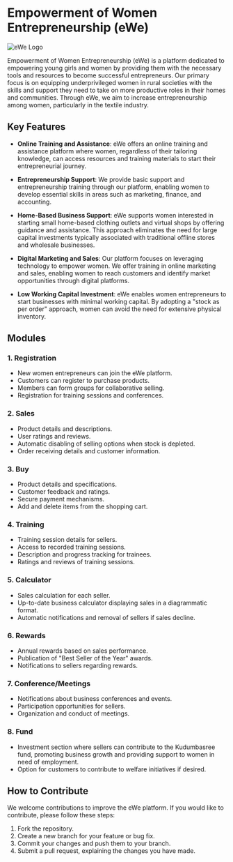 # Empowerment of Women Entrepreneurship (eWe)

![eWe Logo](link-to-your-logo-image)

Empowerment of Women Entrepreneurship (eWe) is a platform dedicated to empowering young girls and women by providing them with the necessary tools and resources to become successful entrepreneurs. Our primary focus is on equipping underprivileged women in rural societies with the skills and support they need to take on more productive roles in their homes and communities. Through eWe, we aim to increase entrepreneurship among women, particularly in the textile industry.

## Key Features

- **Online Training and Assistance**: eWe offers an online training and assistance platform where women, regardless of their tailoring knowledge, can access resources and training materials to start their entrepreneurial journey.

- **Entrepreneurship Support**: We provide basic support and entrepreneurship training through our platform, enabling women to develop essential skills in areas such as marketing, finance, and accounting.

- **Home-Based Business Support**: eWe supports women interested in starting small home-based clothing outlets and virtual shops by offering guidance and assistance. This approach eliminates the need for large capital investments typically associated with traditional offline stores and wholesale businesses.

- **Digital Marketing and Sales**: Our platform focuses on leveraging technology to empower women. We offer training in online marketing and sales, enabling women to reach customers and identify market opportunities through digital platforms.

- **Low Working Capital Investment**: eWe enables women entrepreneurs to start businesses with minimal working capital. By adopting a "stock as per order" approach, women can avoid the need for extensive physical inventory.

## Modules

### 1. Registration

- New women entrepreneurs can join the eWe platform.
- Customers can register to purchase products.
- Members can form groups for collaborative selling.
- Registration for training sessions and conferences.

### 2. Sales

- Product details and descriptions.
- User ratings and reviews.
- Automatic disabling of selling options when stock is depleted.
- Order receiving details and customer information.

### 3. Buy

- Product details and specifications.
- Customer feedback and ratings.
- Secure payment mechanisms.
- Add and delete items from the shopping cart.

### 4. Training

- Training session details for sellers.
- Access to recorded training sessions.
- Description and progress tracking for trainees.
- Ratings and reviews of training sessions.

### 5. Calculator

- Sales calculation for each seller.
- Up-to-date business calculator displaying sales in a diagrammatic format.
- Automatic notifications and removal of sellers if sales decline.

### 6. Rewards

- Annual rewards based on sales performance.
- Publication of "Best Seller of the Year" awards.
- Notifications to sellers regarding rewards.

### 7. Conference/Meetings

- Notifications about business conferences and events.
- Participation opportunities for sellers.
- Organization and conduct of meetings.

### 8. Fund

- Investment section where sellers can contribute to the Kudumbasree fund, promoting business growth and providing support to women in need of employment.
- Option for customers to contribute to welfare initiatives if desired.

## How to Contribute

We welcome contributions to improve the eWe platform. If you would like to contribute, please follow these steps:

1. Fork the repository.
2. Create a new branch for your feature or bug fix.
3. Commit your changes and push them to your branch.
4. Submit a pull request, explaining the changes you have made.
